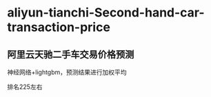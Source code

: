 # aliyun-tianchi-Second-hand-car-transaction-price
阿里云天驰二手车交易价格预测
------
神经网络+lightgbm，预测结果进行加权平均

排名225左右
